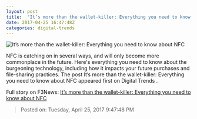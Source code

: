 ```yaml
---
layout: post
title:  "It’s more than the wallet-killer: Everything you need to know about NFC"
date: 2017-04-25 16:47:48Z
categories: digital-trends
---
```


![It’s more than the wallet-killer: Everything you need to know about NFC](http://icdn3.digitaltrends.com/image/dsc_0898-2000x1331-1200x630-c.png)

NFC is catching on in several ways, and will only become more commonplace in the future. Here's everything you need to know about the burgeoning technology, including how it impacts your future purchases and file-sharing practices. The post It’s more than the wallet-killer: Everything you need to know about NFC appeared first on Digital Trends .


Full story on F3News: [It’s more than the wallet-killer: Everything you need to know about NFC](http://www.f3nws.com/n/eZjhSC)

> Posted on: Tuesday, April 25, 2017 9:47:48 PM
